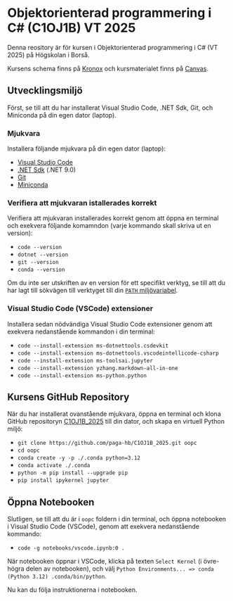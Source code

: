 # Objektorienterad programmering i C# (C1OJ1B) VT 2025

Denna reository är för kursen i Objektorienterad programmering i C# (VT 2025) på Högskolan i Borså.

Kursens schema finns på [Kronox](https://schema.hb.se/setup/jsp/Schema.jsp?startDatum=2025-03-31&intervallTyp=a&intervallAntal=1&sprak=SV&sokMedAND=true&forklaringar=true&resurser=k.C1OJ1B-20251-I17V5-) och kursmaterialet finns på [Canvas](https://hb.instructure.com/courses/9337).

## Utvecklingsmiljö

Först, se till att du har installerat Visual Studio Code, .NET Sdk, Git, och Miniconda på din egen dator (laptop).

### Mjukvara

Installera följande mjukvara på din egen dator (laptop):

- [Visual Studio Code](https://code.visualstudio.com)
- [.NET Sdk](https://dotnet.microsoft.com/en-us/download) (.NET 9.0)
- [Git](https://git-scm.com/downloads)
- [Miniconda](https://docs.anaconda.com/miniconda/install/#quick-command-line-install)
 
### Verifiera att mjukvaran istallerades korrekt

Verifiera att mjukvaran installerades korrekt genom att öppna en terminal och exekvera följande komamndon (varje kommando skall skriva ut en version):

- `code --version`
- `dotnet --version`
- `git --version`
- `conda --version`

Om du inte ser utskriften av en version för ett specifikt verktyg, se till att du har lagt till sökvägen till verktyget till din [`PATH` miljövariabel](https://gist.github.com/nex3/c395b2f8fd4b02068be37c961301caa7).

### Visual Studio Code (VSCode) extensioner

Installera sedan nödvändiga Visual Studio Code extensioner genom att exekvera nedanstående kommandon i din terminal:

- `code --install-extension ms-dotnettools.csdevkit`
- `code --install-extension ms-dotnettools.vscodeintellicode-csharp`
- `code --install-extension ms-toolsai.jupyter`
- `code --install-extension yzhang.markdown-all-in-one`
- `code --install-extension ms-python.python`

## Kursens GitHub Repository

När du har installerat ovanstående mjukvara, öppna en terminal och klona GitHub repositoryn [C1OJ1B_2025](https://github.com/paga-hb/C1OJ1B_2025) till din dator, och skapa en virtuell Python miljö:

- `git clone https://github.com/paga-hb/C1OJ1B_2025.git oopc`
- `cd oopc`
- `conda create -y -p ./.conda python=3.12`
- `conda activate ./.conda`
- `python -m pip install --upgrade pip`
- `pip install ipykernel jupyter`

## Öppna Notebooken

Slutligen, se till att du är i `oopc` foldern i din terminal, och öppna notebooken i Visual Studio Code (VSCode), genom att exekvera nedanstående kommando:

- `code -g notebooks/vscode.ipynb:0 .`

När notebooken öppnar i VSCode, klicka på texten `Select Kernel` (i övre-högra delen av notebooken), och välj `Python Environments... => conda (Python 3.12) .conda/bin/python`.

Nu kan du följa instruktionerna i notebooken.
